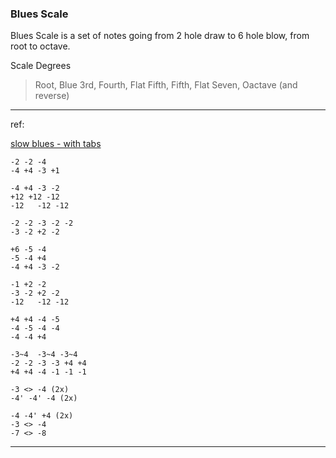 
### Blues Scale

Blues Scale is a set of notes going from 2 hole draw to 6 hole blow, from root to octave.

Scale Degrees
> Root, Blue 3rd, Fourth, Flat Fifth, Fifth, Flat Seven, Oactave (and reverse)




---

ref:

[slow blues - with tabs](https://www.youtube.com/watch?v=MPnKRamMQ2Q)

```
-2 -2 -4
-4 +4 -3 +1

-4 +4 -3 -2
+12 +12 -12
-12   -12 -12

-2 -2 -3 -2 -2
-3 -2 +2 -2

+6 -5 -4
-5 -4 +4
-4 +4 -3 -2

-1 +2 -2
-3 -2 +2 -2
-12   -12 -12

+4 +4 -4 -5
-4 -5 -4 -4
-4 -4 +4

-3~4  -3~4 -3~4
-2 -2 -3 -3 +4 +4
+4 +4 -4 -1 -1 -1

-3 <> -4 (2x)
-4' -4' -4 (2x)

-4 -4' +4 (2x)
-3 <> -4
-7 <> -8
```

---
